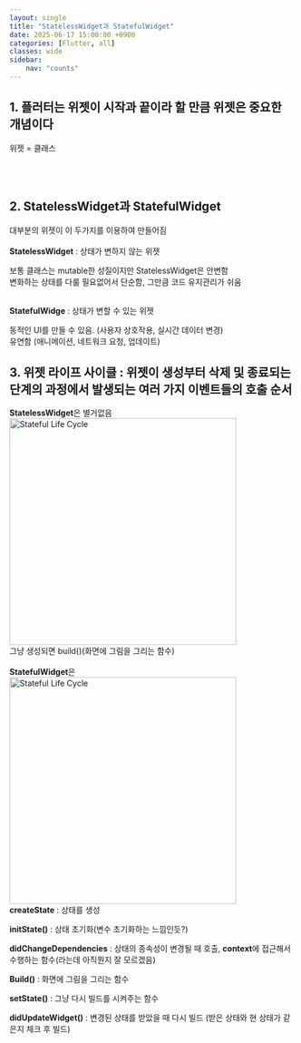 ```yaml
---
layout: single
title: "StatelessWidget과 StatefulWidget"
date: 2025-06-17 15:00:00 +0900
categories: [Flutter, all]
classes: wide
sidebar:
    nav: "counts"
---
```


## 1. 플러터는 위젯이 시작과 끝이라 할 만큼 위젯은 중요한 개념이다

위젯 = 클래스

<br><br>
## 2. StatelessWidget과 StatefulWidget
대부분의 위젯이 이 두가지를 이용하여 만들어짐
<br><br>
**StatelessWidget** : 상태가 변하지 않는 위젯

보통 클래스는 mutable한 성질이지만 StatelessWidget은 안변함  
변화하는 상태를 다룰 필요없어서 단순함, 그만큼 코드 유지관리가 쉬움
<br><br>

**StatefulWidge** : 상태가 변할 수 있는 위젯

동적인 UI를 만들 수 있음. (사용자 상호작용, 실시간 데이터 변경)  
유연함 (애니메이션, 네트워크 요청, 업데이트)


## 3. 위젯 라이프 사이클 : 위젯이 생성부터 삭제 및 종료되는 단계의 과정에서 발생되는 여러 가지 이벤트들의 호출 순서

**StatelessWidget**은 별거없음  
<img src="https://wackyturtle.github.io/assets/images/stateless_life_cycle.png" width="400" alt="Stateful Life Cycle">  
그냥 생성되면 build()(화면에 그림을 그리는 함수)
<br><br>
**StatefulWidget**은  
<img src="https://wackyturtle.github.io/assets/images/stateful_life_cycle_.png" width="400" alt="Stateful Life Cycle">  
**createState** : 상태를 생성

**initState()** : 상태 초기화(변수 초기화하는 느낌인듯?)

**didChangeDependencies** : 상태의 종속성이 변경될 때 호출, 
**context**에 접근해서 수행하는 함수(라는데 아직뭔지 잘 모르겠음) 

**Build()** : 화면에 그림을 그리는 함수

**setState()** : 그냥 다시 빌드를 시켜주는 함수

**didUpdateWidget()** : 변경된 상태를 받았을 때 다시 빌드 (받은 상태와 현 상태가 같은지 체크 후 빌드)


